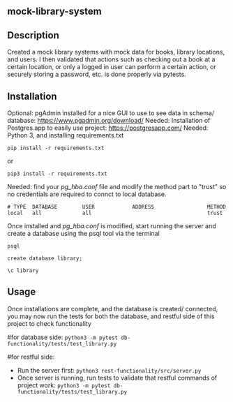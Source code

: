 ## mock-library-system

## Description

Created a mock library systems with mock data for books, library locations, and users. I then validated that actions such as checking out a book at a certain location, or only a logged in user can perform a certain action, or securely storing a password, etc. is done properly via pytests.

## Installation

Optional: pgAdmin installed for a nice GUI to use to see data in schema/ database: https://www.pgadmin.org/download/
Needed: Installation of Postgres.app to easily use project: https://postgresapp.com/ 
Needed: Python 3, and installing requirements.txt 
```
pip install -r requirements.txt
```
or
```
pip3 install -r requirements.txt
```
Needed: find your *pg_hba.conf* file and modify the method part to "trust" so no credentials are required to connct to local database.
```
# TYPE  DATABASE        USER            ADDRESS                 METHOD
local   all             all                                     trust
```

Once installed and *pg_hba.conf* is modified, start running the server and create a database using the psql tool via the terminal
```
psql
```
```
create database library;
```
```
\c library
```

## Usage
Once installations are complete, and the database is created/ connected, you may now run the tests for both the database, and restful side of this project to check functionality

#for database side:
```python3 -m pytest db-functionality/tests/test_library.py```

#for restful side:
* Run the server first: ```python3 rest-functionality/src/server.py```
* Once server is running, run tests to validate that restful commands of project work: ```python3 -m pytest db-functionality/tests/test_library.py```

